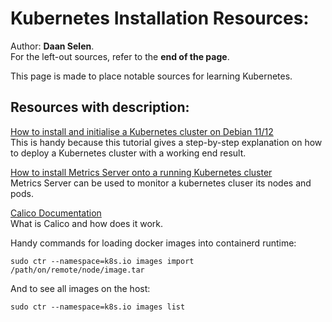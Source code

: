 # Kubernetes Installation Resources:

Author: **Daan Selen**.<br>
For the left-out sources, refer to the **end of the page**.

This page is made to place notable sources for learning Kubernetes.

## **Resources with description:**

[How to install and initialise a Kubernetes cluster on Debian 11/12](https://www.linuxtechi.com/install-kubernetes-cluster-on-debian/)<br>
This is handy because this tutorial gives a step-by-step explanation on how to deploy a Kubernetes cluster with a working end result.

[How to install Metrics Server onto a running Kubernetes cluster](https://www.linuxtechi.com/how-to-install-kubernetes-metrics-server/)<br>
Metrics Server can be used to monitor a kubernetes cluser its nodes and pods.

[Calico Documentation](https://docs.tigera.io/calico/latest/about/)<br>
What is Calico and how does it work.

Handy commands for loading docker images into containerd runtime:
```
sudo ctr --namespace=k8s.io images import /path/on/remote/node/image.tar
```
And to see all images on the host:
```
sudo ctr --namespace=k8s.io images list
```
